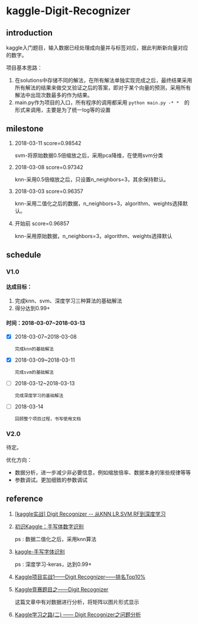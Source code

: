 # kaggle-Digit-Recognizer

## introduction

kaggle入门题目，输入数据已经处理成向量并与标签对应，据此判断新向量对应的数字。

项目基本思路：

1. 在solutions中存储不同的解法，在所有解法单独实现完成之后，最终结果采用所有解法的结果来做交叉验证之后的答案，即对于某个向量的预测，采用所有解法中出现次数最多的作为结果。
2. main.py作为项目的入口，所有程序的调用都采用 `python main.py -* *  `的形式来调用，主要是为了统一log等的设置

## milestone

1. 2018-03-11 score=0.98542

   svm-将原始数据0.5倍缩放之后，采用pca降维，在使用svm分类

2. 2018-03-08 score=0.97342

   knn-采用0.5倍缩放之后，只设置n_neighbors=3，其余保持默认。

2. 2018-03-03 score=0.96357

   knn-采用二值化之后的数据，n_neighbors=3，algorithm、weights选择默认。

4. 开始前 score=0.96857

   knn-采用原始数据，n_neighbors=3，algorithm、weights选择默认

## schedule

### V1.0

#### 达成目标：

1.  完成knn、svm、深度学习三种算法的基础解法
2.  得分达到0.99+

#### 时间：2018-03-07~2018-03-13

- [x] 2018-03-07~2018-03-08

      完成knn的基础解法

- [x] 2018-03-09~2018-03-11

      完成svm的基础解法

- [ ] 2018-03-12~2018-03-13

      完成深度学习的基础解法

- [ ] 2018-03-14

      回顾整个项目过程，书写使用文档

### V2.0

待定。

优化方向：

*   数据分析，进一步减少非必要信息，例如缩放倍率、数据本身的笨些规律等等
*   参数调试。更加细致的参数调试

## reference

1. <a href="http://blog.csdn.net/Dinosoft/article/details/50734539">[kaggle实战] Digit Recognizer -- 从KNN,LR,SVM,RF到深度学习</a>

2. <a href="http://blog.csdn.net/firethelife/article/details/51191530">初识Kaggle：手写体数字识别</a>

   ps : 数据二值化之后，采用knn算法

3. <a href="http://blog.csdn.net/buwei0239/article/details/78769985">kaggle-手写字体识别</a>

   ps : 深度学习-keras，达到0.99+

4. <a href="http://blog.csdn.net/u013691510/article/details/43195227">Kaggle项目实战1——Digit Recognizer——排名Top10%</a>

5. <a href="http://blog.csdn.net/laozhaokun/article/details/42749233">Kaggle竞赛题目之——Digit Recognizer</a>

   这篇文章中有对数据进行分析，将矩阵以图片形式显示

6. <a href="http://blog.csdn.net/memoryjdch/article/details/75220498">Kaggle学习之路(二) —— Digit Recognizer之问题分析</a>
